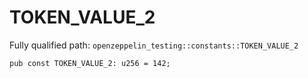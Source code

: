 # TOKEN_VALUE_2

Fully qualified path: `openzeppelin_testing::constants::TOKEN_VALUE_2`

<pre><code class="language-rust">pub const TOKEN_VALUE_2: u256 = 142;</code></pre>

